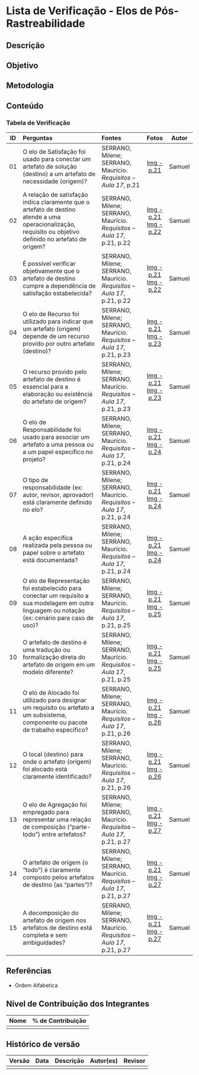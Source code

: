 # Lista de Verificação - Elos de Pós-Rastreabilidade

## Descrição

## Objetivo

## Metodologia

## Conteúdo

### Tabela de Verificação

| ID  | Perguntas                                                                                                                                                 | Fontes                                                                 |                                                                                                                              Fotos                                                                                                                               | Autor  |
| :-: | :-------------------------------------------------------------------------------------------------------------------------------------------------------- | :--------------------------------------------------------------------- | :--------------------------------------------------------------------------------------------------------------------------------------------------------------------------------------------------------------------------------------------------------------: | :----: |
| 01  | O elo de Satisfação foi usado para conectar um artefato de solução (destino) a um artefato de necessidade (origem)?                                       | SERRANO, Milene; SERRANO, Maurício. _Requisitos – Aula 17_, p.21       |                                                                  [Img - p.21](../../00_assets/images/elos/SERRANO,%20Milene;%20SERRANO,%20Maurício.%20Requisitos%20–%20Aula%2017.%20Pág.21.png)                                                                  | Samuel |
| 02  | A relação de satisfação indica claramente que o artefato de destino atende a uma operacionalização, requisito ou objetivo definido no artefato de origem? | SERRANO, Milene; SERRANO, Maurício. _Requisitos – Aula 17_, p.21, p.22 | [Img - p.21](../../00_assets/images/elos/SERRANO,%20Milene;%20SERRANO,%20Maurício.%20Requisitos%20–%20Aula%2017.%20Pág.21.png)<br>[Img - p.22](../../00_assets/images/elos/SERRANO,%20Milene;%20SERRANO,%20Maurício.%20Requisitos%20–%20Aula%2017.%20Pág.22.png) | Samuel |
| 03  | É possível verificar objetivamente que o artefato de destino cumpre a dependência de satisfação estabelecida?                                             | SERRANO, Milene; SERRANO, Maurício. _Requisitos – Aula 17_, p.21, p.22 | [Img - p.21](../../00_assets/images/elos/SERRANO,%20Milene;%20SERRANO,%20Maurício.%20Requisitos%20–%20Aula%2017.%20Pág.21.png)<br>[Img - p.22](../../00_assets/images/elos/SERRANO,%20Milene;%20SERRANO,%20Maurício.%20Requisitos%20–%20Aula%2017.%20Pág.22.png) | Samuel |
| 04  | O elo de Recurso foi utilizado para indicar que um artefato (origem) depende de um recurso provido por outro artefato (destino)?                          | SERRANO, Milene; SERRANO, Maurício. _Requisitos – Aula 17_, p.21, p.23 | [Img - p.21](../../00_assets/images/elos/SERRANO,%20Milene;%20SERRANO,%20Maurício.%20Requisitos%20–%20Aula%2017.%20Pág.21.png)<br>[Img - p.23](../../00_assets/images/elos/SERRANO,%20Milene;%20SERRANO,%20Maurício.%20Requisitos%20–%20Aula%2017.%20Pág.23.png) | Samuel |
| 05  | O recurso provido pelo artefato de destino é essencial para a elaboração ou existência do artefato de origem?                                             | SERRANO, Milene; SERRANO, Maurício. _Requisitos – Aula 17_, p.21, p.23 | [Img - p.21](../../00_assets/images/elos/SERRANO,%20Milene;%20SERRANO,%20Maurício.%20Requisitos%20–%20Aula%2017.%20Pág.21.png)<br>[Img - p.23](../../00_assets/images/elos/SERRANO,%20Milene;%20SERRANO,%20Maurício.%20Requisitos%20–%20Aula%2017.%20Pág.23.png) | Samuel |
| 06  | O elo de Responsabilidade foi usado para associar um artefato a uma pessoa ou a um papel específico no projeto?                                           | SERRANO, Milene; SERRANO, Maurício. _Requisitos – Aula 17_, p.21, p.24 | [Img - p.21](../../00_assets/images/elos/SERRANO,%20Milene;%20SERRANO,%20Maurício.%20Requisitos%20–%20Aula%2017.%20Pág.21.png)<br>[Img - p.24](../../00_assets/images/elos/SERRANO,%20Milene;%20SERRANO,%20Maurício.%20Requisitos%20–%20Aula%2017.%20Pág.24.png) | Samuel |
| 07  | O tipo de responsabilidade (ex: autor, revisor, aprovador) está claramente definido no elo?                                                               | SERRANO, Milene; SERRANO, Maurício. _Requisitos – Aula 17_, p.21, p.24 | [Img - p.21](../../00_assets/images/elos/SERRANO,%20Milene;%20SERRANO,%20Maurício.%20Requisitos%20–%20Aula%2017.%20Pág.21.png)<br>[Img - p.24](../../00_assets/images/elos/SERRANO,%20Milene;%20SERRANO,%20Maurício.%20Requisitos%20–%20Aula%2017.%20Pág.24.png) | Samuel |
| 08  | A ação específica realizada pela pessoa ou papel sobre o artefato está documentada?                                                                       | SERRANO, Milene; SERRANO, Maurício. _Requisitos – Aula 17_, p.21, p.24 | [Img - p.21](../../00_assets/images/elos/SERRANO,%20Milene;%20SERRANO,%20Maurício.%20Requisitos%20–%20Aula%2017.%20Pág.21.png)<br>[Img - p.24](../../00_assets/images/elos/SERRANO,%20Milene;%20SERRANO,%20Maurício.%20Requisitos%20–%20Aula%2017.%20Pág.24.png) | Samuel |
| 09  | O elo de Representação foi estabelecido para conectar um requisito a sua modelagem em outra linguagem ou notação (ex: cenário para caso de uso)?          | SERRANO, Milene; SERRANO, Maurício. _Requisitos – Aula 17_, p.21, p.25 | [Img - p.21](../../00_assets/images/elos/SERRANO,%20Milene;%20SERRANO,%20Maurício.%20Requisitos%20–%20Aula%2017.%20Pág.21.png)<br>[Img - p.25](../../00_assets/images/elos/SERRANO,%20Milene;%20SERRANO,%20Maurício.%20Requisitos%20–%20Aula%2017.%20Pág.25.png) | Samuel |
| 10  | O artefato de destino é uma tradução ou formalização direta do artefato de origem em um modelo diferente?                                                 | SERRANO, Milene; SERRANO, Maurício. _Requisitos – Aula 17_, p.21, p.25 | [Img - p.21](../../00_assets/images/elos/SERRANO,%20Milene;%20SERRANO,%20Maurício.%20Requisitos%20–%20Aula%2017.%20Pág.21.png)<br>[Img - p.25](../../00_assets/images/elos/SERRANO,%20Milene;%20SERRANO,%20Maurício.%20Requisitos%20–%20Aula%2017.%20Pág.25.png) | Samuel |
| 11  | O elo de Alocado foi utilizado para designar um requisito ou artefato a um subsistema, componente ou pacote de trabalho específico?                       | SERRANO, Milene; SERRANO, Maurício. _Requisitos – Aula 17_, p.21, p.26 | [Img - p.21](../../00_assets/images/elos/SERRANO,%20Milene;%20SERRANO,%20Maurício.%20Requisitos%20–%20Aula%2017.%20Pág.21.png)<br>[Img - p.26](../../00_assets/images/elos/SERRANO,%20Milene;%20SERRANO,%20Maurício.%20Requisitos%20–%20Aula%2017.%20Pág.26.png) | Samuel |
| 12  | O local (destino) para onde o artefato (origem) foi alocado está claramente identificado?                                                                 | SERRANO, Milene; SERRANO, Maurício. _Requisitos – Aula 17_, p.21, p.26 | [Img - p.21](../../00_assets/images/elos/SERRANO,%20Milene;%20SERRANO,%20Maurício.%20Requisitos%20–%20Aula%2017.%20Pág.21.png)<br>[Img - p.26](../../00_assets/images/elos/SERRANO,%20Milene;%20SERRANO,%20Maurício.%20Requisitos%20–%20Aula%2017.%20Pág.26.png) | Samuel |
| 13  | O elo de Agregação foi empregado para representar uma relação de composição (“parte-todo”) entre artefatos?                                               | SERRANO, Milene; SERRANO, Maurício. _Requisitos – Aula 17_, p.21, p.27 | [Img - p.21](../../00_assets/images/elos/SERRANO,%20Milene;%20SERRANO,%20Maurício.%20Requisitos%20–%20Aula%2017.%20Pág.21.png)<br>[Img - p.27](../../00_assets/images/elos/SERRANO,%20Milene;%20SERRANO,%20Maurício.%20Requisitos%20–%20Aula%2017.%20Pág.27.png) | Samuel |
| 14  | O artefato de origem (o “todo”) é claramente composto pelos artefatos de destino (as “partes”)?                                                           | SERRANO, Milene; SERRANO, Maurício. _Requisitos – Aula 17_, p.21, p.27 | [Img - p.21](../../00_assets/images/elos/SERRANO,%20Milene;%20SERRANO,%20Maurício.%20Requisitos%20–%20Aula%2017.%20Pág.21.png)<br>[Img - p.27](../../00_assets/images/elos/SERRANO,%20Milene;%20SERRANO,%20Maurício.%20Requisitos%20–%20Aula%2017.%20Pág.27.png) | Samuel |
| 15  | A decomposição do artefato de origem nos artefatos de destino está completa e sem ambiguidades?                                                           | SERRANO, Milene; SERRANO, Maurício. _Requisitos – Aula 17_, p.21, p.27 | [Img - p.21](../../00_assets/images/elos/SERRANO,%20Milene;%20SERRANO,%20Maurício.%20Requisitos%20–%20Aula%2017.%20Pág.21.png)<br>[Img - p.27](../../00_assets/images/elos/SERRANO,%20Milene;%20SERRANO,%20Maurício.%20Requisitos%20–%20Aula%2017.%20Pág.27.png) | Samuel |

## Referências

- Ordem Alfabetica

## Nível de Contribuição dos Integrantes

| Nome | % de Contribuição |
| ---- | ----------------- |
|      |                   |

## Histórico de versão

| Versão | Data | Descrição | Autor(es) | Revisor |
| :----: | ---- | :-------- | :-------- | :------ |
|        |      |           |           |         |
